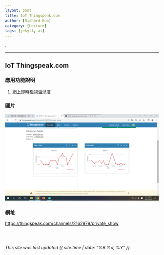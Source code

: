 ```yaml
---
layout: post
title: IoT Thingspeak.com
author: [Richard Kuo]
category: [Lecture]
tags: [jekyll, ai]
---
```


.

---
## IoT Thingspeak.com


### 應用功能說明
1. 網上即時檢視溫溼度






### 圖片
![](https://github.com/tingwei1103/MCU-project/blob/main/images/thinkspeak.jpg?raw=true)

### 網址
https://thingspeak.com/channels/2162979/private_show


<br>
<br>

*This site was last updated {{ site.time | date: "%B %d, %Y" }}.*

